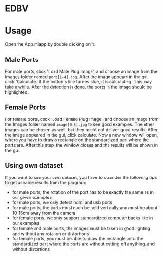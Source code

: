 # EDBV

# Usage

Open the App.mlapp by double clicking on it.

## Male Ports
For male ports, click 'Load Male Plug Image', and choose an image from the Images folder named `port[1-4].jpg`.
After the image appears in the gui, click 'Calculate'. If the button's line turnes blue, it is calculating. This may take a while. After the detection is done, the ports in the image should be highlighted.

## Female Ports
For female ports, click 'Load Female Plug Image', and choose an image from the Images folder named `image[0-5].jpg` to see good examples. The other images can be chosen as well, but they might not deliver good results. After the image appeared in the gui, click calculate.
Now a new window will open, where you have to draw a rectangle on the standardized part where the ports are. After this step, the window closes and the results will be shown in the gui.

## Using own dataset
If you want to use your own dataset, you have to consider the following tips to get useable results from the program:

* for male ports, the rotation of the port has to be exactly the same as in our given examples
* for male ports, we only detect hdmi and usb ports
* for male ports, the ports must each be held vertically and must be about 10-15cm away from the camera
* for female ports, we only support standardized computer backs like in our examples
* for female and male ports, the images must be taken in good lighting and without any rotation or distortions
* for female ports, you must be able to draw the rectangle onto the standardized part where the ports are without cutting off anything, and without distortions

